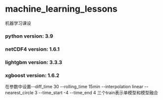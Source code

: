 # machine_learning_lessons
机器学习课设
### python version: 3.9
### netCDF4 version: 1.6.1
### lightgbm version: 3.3.3
### xgboost version: 1.6.2
在参数中设置--diff_time 30 --rolling_time 15min --interpolation linear --nearest_circle 3 --time_start -4 --time_end 4
三个train表示单模型和模型融合
